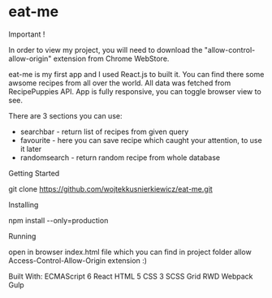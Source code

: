 # eat-me
Important !

In order to view my project, you will need to download the "allow-control-allow-origin" extension from Chrome WebStore.


eat-me is my first app and I used React.js to built it. You can find there some awsome recipes from all over the world. All data was fetched from RecipePuppies API. App is fully responsive, you can toggle browser view to see.

There are 3 sections you can use:
- searchbar - return list of recipes from given query
- favourite - here you can save recipe which caught your attention, to use it later
- randomsearch - return random recipe from whole database

Getting Started

git clone https://github.com/wojtekkusnierkiewicz/eat-me.git

Installing

npm install --only=production

Running

open in browser index.html file which you can find in project folder
allow Access-Control-Allow-Origin extension :) 

Built With:
ECMAScript 6
React
HTML 5
CSS 3
SCSS
Grid
RWD
Webpack
Gulp
